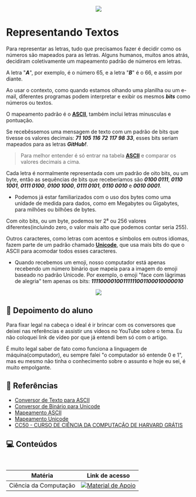 <p align="center">
<img src="https://www.convertbinary.com/wp-content/uploads/Text-to-Binary.jpg" />
</p>

# Representando Textos

Para representar as letras, tudo que precisamos fazer é decidir como os números são mapeados para as letras. Alguns humanos, muitos anos atrás, decidiram coletivamente um mapeamento padrão de números em letras.

A letra "**_A_**", por exemplo, é o número 65, e a letra "**_B_**" é o 66, e assim por diante.

Ao usar o contexto, como quando estamos olhando uma planilha ou um e-mail, diferentes programas podem interpretar e exibir os mesmos **_bits_** como números ou textos.

O mapeamento padrão é o [**ASCII**](https://pt.wikipedia.org/wiki/ASCII), também inclui letras minusculas e pontuação.

Se recebêssemos uma mensagem de texto com um padrão de bits que tivesse os valores decimais: _**71** **105** **116** **72** **117** **98** **33**_, esses bits seriam mapeados para as letras **_GitHub!_**.

>Para melhor entender é só entrar na tabela [**ASCII**](https://pt.wikipedia.org/wiki/ASCII) e comparar os valores decimais a cima.

Cada letra é normalmente representada com um padrão de oito bits, ou um byte, então as sequências de bits que receberíamos são **_0100 0111_**, **_0110 1001_**, **_0111 0100_**, **_0100 1000_**, **_0111 0101_**, **_0110 0010_** e **_0010 0001_**.

- Podemos já estar familiarizados com o uso dos bytes como uma unidade de medida para dados, como em Megabytes ou Gigabytes, para milhões ou bilhões de bytes.

Com oito bits, ou um byte, podemos ter 2⁸ ou 256 valores diferentes(incluindo zero, o valor mais alto que podemos contar seria 255).

Outros caracteres, como letras com acentos e símbolos em outros idiomas, fazem parte de um padrão chamado [**Unicode**](https://pt.wikipedia.org/wiki/Unicode), que usa mais bits do que o ASCII para acomodar todos esses caracteres.

- Quando recebemos um emoji, nosso computador está apenas recebendo um número binário que mapeia para a imagem do emoji baseado no padrão Unicode. Por exemplo, o emoji "face com lágrimas de alegria" tem apenas os bits: **_11110000100111111001100010000010_**

<p align="center"> <img src="https://edools-3-production.s3.amazonaws.com/org-6988%2Fschool-7227%2F512657e41deb7c4ee12bc597ef039e78%2Fface_with_tears_of_joy.png" /> </p>


## 💭 Depoimento do aluno

Para fixar legal na cabeça o ideal é ir brincar com os conversores que deixei nas referências e assistir uns vídeos no YouTube sobre o tema. Eu não coloquei link de vídeo por que já entendi bem só com o artigo.

É muito legal saber de fato como funciona a linguagem de máquina(computador), eu sempre falei "o computador só entende 0 e 1", mas eu mesmo não tinha o conhecimento sobre o assunto e hoje eu sei, é muito empolgante.







## 🔗 Referências

 - [Conversor de Texto para ASCII](https://pt.rakko.tools/tools/76/)
 - [Conversor de Binário para Unicode](https://cryptii.com/pipes/binary-decoder)
 - [Mapeamento ASCII](https://pt.wikipedia.org/wiki/ASCII)
 - [Mapeamento Unicode](https://pt.wikipedia.org/wiki/Unicode)
 - [CC50 - CURSO DE CIÊNCIA DA COMPUTAÇÃO DE HARVARD GRÁTIS](https://materiais.napratica.org.br/cc50)

## 💻 Conteúdos
<table>
 <thead>
    <tr align="center">
      <th>Matéria</th>
      <th>Link de acesso</th>
    </tr>
  </thead>
  <tbody align="left">
    <tr>
      <td>Ciência da Computação</td>
      <td align="center">
        <a href="https://github.com/RonierBastos/Ciencia-da-Computacao">
           <img align="center" alt="Material de Apoio" src="https://img.shields.io/badge/Voltar%20-30A3DC?style=for-the-badge">
        </a>
      </td>
    </tr>
  </tbody>
</table>
